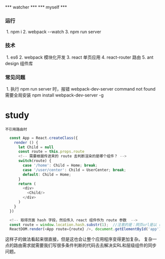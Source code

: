 *** watcher ***
*** myself ***

### 运行
  1. npm i
  2. webpack --watch
  3. npm run server

### 技术
  1. es6
  2. webpack 模块化开发
  3. react 单页应用
  4. react-router 路由
  5. ant design 组件库

### 常见问题
  1. 执行 npm run server 时，报错 webpack-dev-server command not found 
     需要全局安装 npm install webpack-dev-server -g

# study
  ` 不引用路由时 `
  ```javascript
    const App = React.createClass({
      render () {
        let Child = null
        const route = this.props.route
        <!-- 需要根据传进来的 route 去判断渲染的是哪个组件？ -->
        switch(route) {
          case '/home': Child = Home; break;
          case '/user/center': Child = UserCenter; break;
          default: Child = Home;
        }
        return (
          <div>
            <Child/>
          </div>
        )
      }
    })

    <!-- 取得页面 hash 字段，然后传入 react 组件作为 route 参数  -->
    const route = window.location.hash.substr(1);  //注意的是：网页url是以（#开头的）8080/#/home
    ReactDOM.render(<App route={route} />, document.getElementById('app'))
  ```
  这样子的做法看起来很直接，但是这也会让整个应用程序变得更加复杂。
  复杂一点的路由需求就需要我们写很多条件判断的代码去去解决实RL和层级组件的同步问题。
